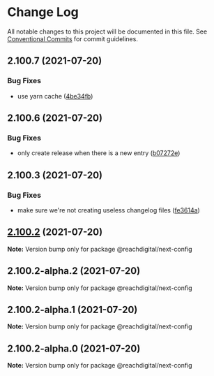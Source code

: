 # Change Log

All notable changes to this project will be documented in this file.
See [Conventional Commits](https://conventionalcommits.org) for commit guidelines.

## 2.100.7 (2021-07-20)


### Bug Fixes

* use yarn cache ([4be34fb](https://github.com/ho-nl/m2-pwa/commit/4be34fbb56cf528ba346de0cbe2c32d102b9960b))





## 2.100.6 (2021-07-20)


### Bug Fixes

* only create release when there is a new entry ([b07272e](https://github.com/ho-nl/m2-pwa/commit/b07272e4e74ee0bec3677e35ce3ee7e02231971a))





## 2.100.3 (2021-07-20)


### Bug Fixes

* make sure we're not creating useless changelog files ([fe3614a](https://github.com/ho-nl/m2-pwa/commit/fe3614a8480c7f1c68d673da2bb84805112a6643))





## [2.100.2](https://github.com/ho-nl/m2-pwa/compare/@reachdigital/next-config@2.100.2-alpha.2...@reachdigital/next-config@2.100.2) (2021-07-20)

**Note:** Version bump only for package @reachdigital/next-config





## 2.100.2-alpha.2 (2021-07-20)

**Note:** Version bump only for package @reachdigital/next-config





## 2.100.2-alpha.1 (2021-07-20)

**Note:** Version bump only for package @reachdigital/next-config





## 2.100.2-alpha.0 (2021-07-20)

**Note:** Version bump only for package @reachdigital/next-config
